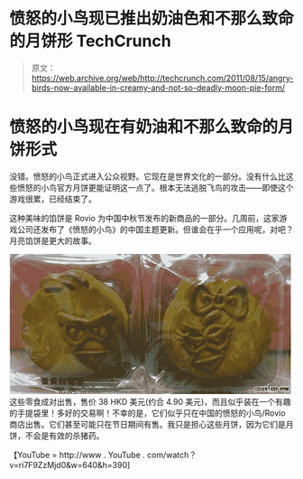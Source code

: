 # 愤怒的小鸟现已推出奶油色和不那么致命的月饼形 TechCrunch

> 原文：<https://web.archive.org/web/http://techcrunch.com/2011/08/15/angry-birds-now-available-in-creamy-and-not-so-deadly-moon-pie-form/>

# 愤怒的小鸟现在有奶油和不那么致命的月饼形式

没错。愤怒的小鸟正式进入公众视野。它现在是世界文化的一部分。没有什么比这些愤怒的小鸟官方月饼更能证明这一点了。根本无法逃脱飞鸟的攻击——即使这个游戏很累，已经结束了。

这种美味的馅饼是 Rovio 为中国中秋节发布的新商品的一部分。几周前，这家游戏公司还发布了《愤怒的小鸟》的中国主题更新。但谁会在乎一个应用呢，对吧？月亮馅饼是更大的故事。

[![](img/6059080c3d65ea5d738e4d3d7d73c6bd.png "6045888430_56037eac10")](https://web.archive.org/web/20230203053221/https://techcrunch.com/wp-content/uploads/2011/08/6045888430_56037eac10.jpg) 
这些零食成对出售，售价 38 HKD 美元(约合 4.90 美元)，而且似乎装在一个有趣的手提袋里！多好的交易啊！不幸的是，它们似乎只在中国的愤怒的小鸟/Rovio 商店出售。它们甚至可能只在节日期间有售。我只是担心这些月饼，因为它们是月饼，不会是有效的杀猪药。

【YouTube = http://www . YouTube . com/watch？v=ri7F9ZzMjd0&w=640&h=390]